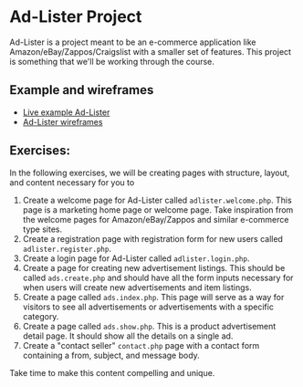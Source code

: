 # Ad-Lister Project

Ad-Lister is a project meant to be an e-commerce application like Amazon/eBay/Zappos/Craigslist with a smaller set of features. This project is something that we'll be working through the course.

## Example and wireframes

- [Live example Ad-Lister](http://adlister.co/)
- [Ad-Lister wireframes](https://github.com/gocodeup/adlister.dev/blob/master/wireframes.pdf)

## Exercises:

In the following exercises, we will be creating pages with structure, layout, and content necessary for you to

1. Create a welcome page for Ad-Lister called `adlister.welcome.php`. This page is a marketing home page or welcome page. Take inspiration from the welcome pages for Amazon/eBay/Zappos and similar e-commerce type sites.
1. Create a registration page with registration form for new users called `adlister.register.php`.
1. Create a login page for Ad-Lister called `adlister.login.php`.
1. Create a page for creating new advertisement listings. This should be called `ads.create.php` and should have all the form inputs necessary for when users will create new advertisements and item listings.
1. Create a page called `ads.index.php`. This page will serve as a way for visitors to see all advertisements or advertisements with a specific category.
1. Create a page called `ads.show.php`. This is a product advertisement detail page. It should show all the details on a single ad.
1. Create a "contact seller" `contact.php` page with a contact form containing a from, subject, and message body.

Take time to make this content compelling and unique.
